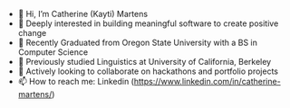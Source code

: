 - 👋 Hi, I’m Catherine (Kayti) Martens 
- 🧠 Deeply interested in building meaningful software to create positive change
- 🌱 Recently Graduated from Oregon State University with a BS in Computer Science 
- 🍎 Previously studied Linguistics at University of California, Berkeley
- 👀 Actively looking to collaborate on hackathons and portfolio projects
- 📫 How to reach me: Linkedin (https://www.linkedin.com/in/catherine-martens/) 


